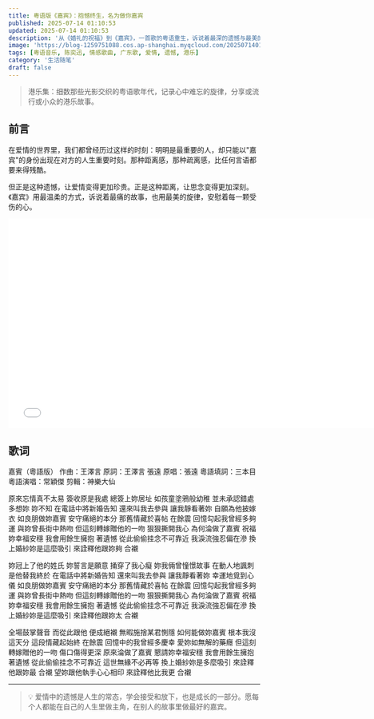 ```yaml
---
title: 粤语版《嘉宾》：抱憾终生，名为做你嘉宾
published: 2025-07-14 01:10:53
updated: 2025-07-14 01:10:53
description: '从《婚礼的祝福》到《嘉宾》，一首歌的粤语重生，诉说着最深的遗憾与最美的祝福'
image: 'https://blog-1259751088.cos.ap-shanghai.myqcloud.com/20250714010919973.png?imageSlim'
tags: [粤语音乐, 陈奕迅, 情感歌曲, 广东歌, 爱情, 遗憾, 港乐]
category: '生活随笔'
draft: false
---
```


> 港乐集：细数那些光影交织的粤语歌年代，记录心中难忘的旋律，分享或流行或小众的港乐故事。

## 前言

在爱情的世界里，我们都曾经历过这样的时刻：明明是最重要的人，却只能以"嘉宾"的身份出现在对方的人生重要时刻。那种距离感，那种疏离感，比任何言语都要来得残酷。

但正是这种遗憾，让爱情变得更加珍贵。正是这种距离，让思念变得更加深刻。《嘉宾》用最温柔的方式，诉说着最痛的故事，也用最美的旋律，安慰着每一颗受伤的心。

<iframe width="750" height="420" src="//player.bilibili.com/player.html?isOutside=true&aid=1051353708&bvid=BV1xV411W7uq&cid=1&p=1" scrolling="no" border="0" frameborder="no" framespacing="0" allowfullscreen="true"></iframe>

## 歌词

嘉賓（粵語版）
作曲：王澤言
原詞：王澤言 張遠
原唱：張遠
粵語填詞：三本目
粵語演唱：常穎傑
剪輯：神樂大仙

原來忘情真不太易
簽收原是我處
總簽上妳居址
如孩童塗鴉般幼稚
並未承認錯處
多想妳 妳不知
在電話中將新婚告知
還來叫我去參與
讓我靜看著妳
自願為他披嫁衣
如良朋做妳嘉賓
安守痛絕的本分
那舊情藏於喜帖 在餘震
回憶勾起我曾經多夠運
與妳曾長街中熱吻
但這刻轉嫁贈他的一吻
狠狠撕開我心
為何淪做了嘉賓
祝福妳幸福安穩
我會用餘生擁抱 著遺憾
從此偷偷挂念不可靠近
我淚流強忍偏在滲
換上婚紗妳是這麼吸引
來詮釋他跟妳夠 合襯

妳冠上了他的姓氏
妳誓言是願意
捅穿了我心癡
妳我倆曾憧憬故事
在動人地諷刺
是他替我終於
在電話中將新婚告知
還來叫我去參與
讓我靜看著妳
幸運地覓到心儀
如良朋做妳嘉賓
安守痛絕的本分
那舊情藏於喜帖 在餘震
回憶勾起我曾經多夠運
與妳曾長街中熱吻
但這刻轉嫁贈他的一吻
狠狠撕開我心
為何淪做了嘉賓
祝福妳幸福安穩
我會用餘生擁抱 著遺憾
從此偷偷挂念不可靠近
我淚流強忍偏在滲
換上婚紗妳是這麼吸引
來詮釋他跟妳太 合襯

全場鼓掌聲音
而從此跟他 便成絕襯
無暇施捨某君惻隱
如何能做妳嘉賓
根本我沒這天分
這段情藏起始終 在餘震
回憶中的我曾經多慶幸
愛妳如無解的藥癮
但這刻轉嫁贈他的一吻
傷口傷得更深
原來淪做了嘉賓
懇請妳幸福安穩
我會用餘生擁抱 著遺憾
從此偷偷挂念不可靠近
這世無緣不必再等
換上婚紗妳是多麼吸引
來詮釋他跟妳最 合襯
望妳跟他執手心心相印
來詮釋他比我更 合襯

---

> 💡 爱情中的遗憾是人生的常态，学会接受和放下，也是成长的一部分。愿每个人都能在自己的人生里做主角，在别人的故事里做最好的嘉宾。